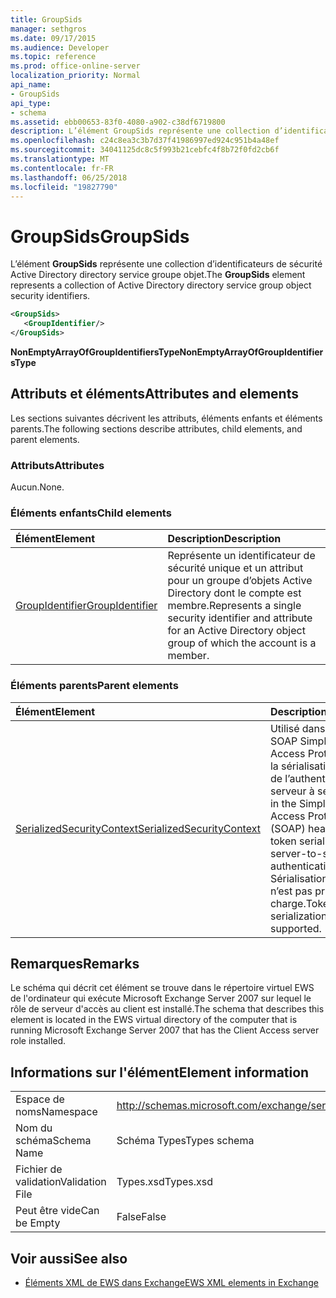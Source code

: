 ```yaml
---
title: GroupSids
manager: sethgros
ms.date: 09/17/2015
ms.audience: Developer
ms.topic: reference
ms.prod: office-online-server
localization_priority: Normal
api_name:
- GroupSids
api_type:
- schema
ms.assetid: ebb00653-83f0-4080-a902-c38df6719800
description: L’élément GroupSids représente une collection d’identificateurs de sécurité Active Directory directory service groupe objet.
ms.openlocfilehash: c24c8ea3c3b7d37f41986997ed924c951b4a48ef
ms.sourcegitcommit: 34041125dc8c5f993b21cebfc4f8b72f0fd2cb6f
ms.translationtype: MT
ms.contentlocale: fr-FR
ms.lasthandoff: 06/25/2018
ms.locfileid: "19827790"
---
```

# <a name="groupsids"></a><span data-ttu-id="731c3-103">GroupSids</span><span class="sxs-lookup"><span data-stu-id="731c3-103">GroupSids</span></span>

<span data-ttu-id="731c3-104">L’élément **GroupSids** représente une collection d’identificateurs de sécurité Active Directory directory service groupe objet.</span><span class="sxs-lookup"><span data-stu-id="731c3-104">The **GroupSids** element represents a collection of Active Directory directory service group object security identifiers.</span></span> 
  
```xml
<GroupSids>
   <GroupIdentifier/>
</GroupSids>
```

 <span data-ttu-id="731c3-105">**NonEmptyArrayOfGroupIdentifiersType**</span><span class="sxs-lookup"><span data-stu-id="731c3-105">**NonEmptyArrayOfGroupIdentifiersType**</span></span>
## <a name="attributes-and-elements"></a><span data-ttu-id="731c3-106">Attributs et éléments</span><span class="sxs-lookup"><span data-stu-id="731c3-106">Attributes and elements</span></span>

<span data-ttu-id="731c3-107">Les sections suivantes décrivent les attributs, éléments enfants et éléments parents.</span><span class="sxs-lookup"><span data-stu-id="731c3-107">The following sections describe attributes, child elements, and parent elements.</span></span>
  
### <a name="attributes"></a><span data-ttu-id="731c3-108">Attributs</span><span class="sxs-lookup"><span data-stu-id="731c3-108">Attributes</span></span>

<span data-ttu-id="731c3-109">Aucun.</span><span class="sxs-lookup"><span data-stu-id="731c3-109">None.</span></span>
  
### <a name="child-elements"></a><span data-ttu-id="731c3-110">Éléments enfants</span><span class="sxs-lookup"><span data-stu-id="731c3-110">Child elements</span></span>

|<span data-ttu-id="731c3-111">**Élément**</span><span class="sxs-lookup"><span data-stu-id="731c3-111">**Element**</span></span>|<span data-ttu-id="731c3-112">**Description**</span><span class="sxs-lookup"><span data-stu-id="731c3-112">**Description**</span></span>|
|:-----|:-----|
|[<span data-ttu-id="731c3-113">GroupIdentifier</span><span class="sxs-lookup"><span data-stu-id="731c3-113">GroupIdentifier</span></span>](groupidentifier.md) <br/> |<span data-ttu-id="731c3-114">Représente un identificateur de sécurité unique et un attribut pour un groupe d’objets Active Directory dont le compte est membre.</span><span class="sxs-lookup"><span data-stu-id="731c3-114">Represents a single security identifier and attribute for an Active Directory object group of which the account is a member.</span></span>  <br/> |
   
### <a name="parent-elements"></a><span data-ttu-id="731c3-115">Éléments parents</span><span class="sxs-lookup"><span data-stu-id="731c3-115">Parent elements</span></span>

|<span data-ttu-id="731c3-116">**Élément**</span><span class="sxs-lookup"><span data-stu-id="731c3-116">**Element**</span></span>|<span data-ttu-id="731c3-117">**Description**</span><span class="sxs-lookup"><span data-stu-id="731c3-117">**Description**</span></span>|
|:-----|:-----|
|[<span data-ttu-id="731c3-118">SerializedSecurityContext</span><span class="sxs-lookup"><span data-stu-id="731c3-118">SerializedSecurityContext</span></span>](serializedsecuritycontext.md) <br/> |<span data-ttu-id="731c3-119">Utilisé dans l’en-tête SOAP Simple Object Access Protocol () pour la sérialisation de jeton de l’authentification de serveur à serveur.</span><span class="sxs-lookup"><span data-stu-id="731c3-119">Used in the Simple Object Access Protocol (SOAP) header for token serialization in server-to-server authentication.</span></span> <span data-ttu-id="731c3-120">Sérialisation de jeton n’est pas pris en charge.</span><span class="sxs-lookup"><span data-stu-id="731c3-120">Token serialization is not supported.</span></span>  <br/> |
   
## <a name="remarks"></a><span data-ttu-id="731c3-121">Remarques</span><span class="sxs-lookup"><span data-stu-id="731c3-121">Remarks</span></span>

<span data-ttu-id="731c3-122">Le schéma qui décrit cet élément se trouve dans le répertoire virtuel EWS de l'ordinateur qui exécute Microsoft Exchange Server 2007 sur lequel le rôle de serveur d'accès au client est installé.</span><span class="sxs-lookup"><span data-stu-id="731c3-122">The schema that describes this element is located in the EWS virtual directory of the computer that is running Microsoft Exchange Server 2007 that has the Client Access server role installed.</span></span>
  
## <a name="element-information"></a><span data-ttu-id="731c3-123">Informations sur l'élément</span><span class="sxs-lookup"><span data-stu-id="731c3-123">Element information</span></span>

|||
|:-----|:-----|
|<span data-ttu-id="731c3-124">Espace de noms</span><span class="sxs-lookup"><span data-stu-id="731c3-124">Namespace</span></span>  <br/> |http://schemas.microsoft.com/exchange/services/2006/types  <br/> |
|<span data-ttu-id="731c3-125">Nom du schéma</span><span class="sxs-lookup"><span data-stu-id="731c3-125">Schema Name</span></span>  <br/> |<span data-ttu-id="731c3-126">Schéma Types</span><span class="sxs-lookup"><span data-stu-id="731c3-126">Types schema</span></span>  <br/> |
|<span data-ttu-id="731c3-127">Fichier de validation</span><span class="sxs-lookup"><span data-stu-id="731c3-127">Validation File</span></span>  <br/> |<span data-ttu-id="731c3-128">Types.xsd</span><span class="sxs-lookup"><span data-stu-id="731c3-128">Types.xsd</span></span>  <br/> |
|<span data-ttu-id="731c3-129">Peut être vide</span><span class="sxs-lookup"><span data-stu-id="731c3-129">Can be Empty</span></span>  <br/> |<span data-ttu-id="731c3-130">False</span><span class="sxs-lookup"><span data-stu-id="731c3-130">False</span></span>  <br/> |
   
## <a name="see-also"></a><span data-ttu-id="731c3-131">Voir aussi</span><span class="sxs-lookup"><span data-stu-id="731c3-131">See also</span></span>



- [<span data-ttu-id="731c3-132">Éléments XML de EWS dans Exchange</span><span class="sxs-lookup"><span data-stu-id="731c3-132">EWS XML elements in Exchange</span></span>](ews-xml-elements-in-exchange.md)

